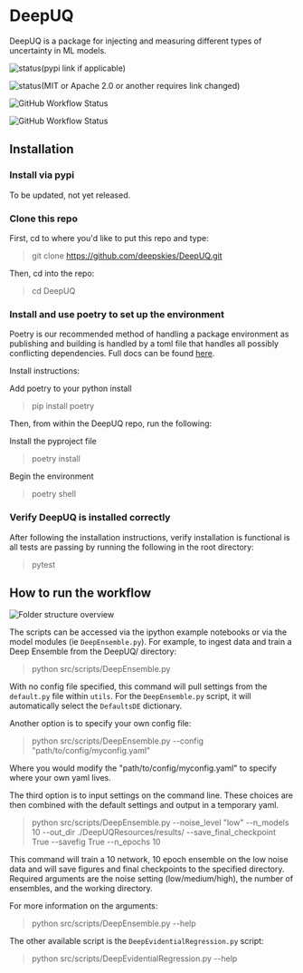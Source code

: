 # DeepUQ
DeepUQ is a package for injecting and measuring different types of uncertainty in ML models.

![status](https://img.shields.io/badge/PyPi-0.0.0.0-blue)(pypi link if applicable)

![status](https://img.shields.io/badge/License-MIT-lightgrey)(MIT or Apache 2.0 or another requires link changed)

![GitHub Workflow Status](https://img.shields.io/github/workflow/status/owner/repo/build-repo)

![GitHub Workflow Status](https://img.shields.io/github/workflow/status/owner/repo/test-repo?label=test)


## Installation

### Install via pypi
To be updated, not yet released.

### Clone this repo
First, cd to where you'd like to put this repo and type:
> git clone https://github.com/deepskies/DeepUQ.git

Then, cd into the repo:
> cd DeepUQ

### Install and use poetry to set up the environment
Poetry is our recommended method of handling a package environment as publishing and building is handled by a toml file that handles all possibly conflicting dependencies. 
Full docs can be found [here](https://python-poetry.org/docs/basic-usage/).

Install instructions: 

Add poetry to your python install 
> pip install poetry

Then, from within the DeepUQ repo, run the following:

Install the pyproject file
> poetry install 

Begin the environment
> poetry shell

### Verify DeepUQ is installed correctly

After following the installation instructions, verify installation is functional is all tests are passing by running the following in the root directory:
> pytest

## How to run the workflow
![Folder structure overview](images/DeepUQWorkflow_Maggie.png)

The scripts can be accessed via the ipython example notebooks or via the model modules (ie `DeepEnsemble.py`). For example, to ingest data and train a Deep Ensemble from the DeepUQ/ directory:

> python src/scripts/DeepEnsemble.py

With no config file specified, this command will pull settings from the `default.py` file within `utils`. For the `DeepEnsemble.py` script, it will automatically select the `DefaultsDE` dictionary.

Another option is to specify your own config file:

> python src/scripts/DeepEnsemble.py --config "path/to/config/myconfig.yaml"

Where you would modify the "path/to/config/myconfig.yaml" to specify where your own yaml lives.

The third option is to input settings on the command line. These choices are then combined with the default settings and output in a temporary yaml.

> python src/scripts/DeepEnsemble.py --noise_level "low" --n_models 10 --out_dir ./DeepUQResources/results/ --save_final_checkpoint True --savefig True --n_epochs 10

This command will train a 10 network, 10 epoch ensemble on the low noise data and will save figures and final checkpoints to the specified directory. Required arguments are the noise setting (low/medium/high), the number of ensembles, and the working directory.

For more information on the arguments:
> python src/scripts/DeepEnsemble.py --help

The other available script is the `DeepEvidentialRegression.py` script:
> python src/scripts/DeepEvidentialRegression.py --help



